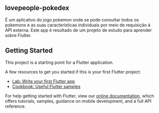 ## lovepeople-pokedex

É um aplicativo do jogo pokemon onde se pode consultar todos os pokemons e as suas características individuais por meio de requisição á API externa.
Este app é resultado de um projeto de estudo para aprender sobre Flutter.

## Getting Started

This project is a starting point for a Flutter application.

A few resources to get you started if this is your first Flutter project:

- [Lab: Write your first Flutter app](https://flutter.dev/docs/get-started/codelab)
- [Cookbook: Useful Flutter samples](https://flutter.dev/docs/cookbook)

For help getting started with Flutter, view our
[online documentation](https://flutter.dev/docs), which offers tutorials,
samples, guidance on mobile development, and a full API reference.
